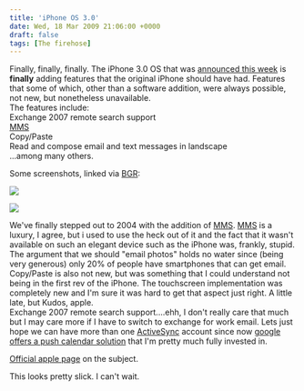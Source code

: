 ```yaml
---
title: 'iPhone OS 3.0'
date: Wed, 18 Mar 2009 21:06:00 +0000
draft: false
tags: [The firehose]
---
```


Finally, finally, finally. The iPhone 3.0 OS that was [announced this week](http://www.boygeniusreport.com/2009/03/17/iphone-os-30-screenshot-walkthrough/) is **finally** adding features that the original iPhone should have had. Features that some of which, other than a software addition, were always possible, not new, but nonetheless unavailable.  
The features include:  
Exchange 2007 remote search support  
[MMS](http://en.wikipedia.org/wiki/Multimedia_Messaging_Service)  
Copy/Paste  
Read and compose email and text messages in landscape  
...among many others.  
  
Some screenshots, linked via [BGR](http://www.boygeniusreport.com/):  
  
![](http://www.boygeniusreport.com/wp-content/gallery/00-single/normal_iPhone3-10.jpg)  
  
![](http://www.boygeniusreport.com/wp-content/gallery/00-single/normal_iPhone3-9.jpg)  
  
We've finally stepped out to 2004 with the addition of [MMS](http://en.wikipedia.org/wiki/Multimedia_Messaging_Service). [MMS](http://en.wikipedia.org/wiki/Multimedia_Messaging_Service) is a luxury, I agree, but i used to use the heck out of it and the fact that it wasn't available on such an elegant device such as the iPhone was, frankly, stupid. The argument that we should "email photos" holds no water since (being very generous) only 20% of people have smartphones that can get email.  
Copy/Paste is also not new, but was something that I could understand not being in the first rev of the iPhone. The touchscreen implementation was completely new and I'm sure it was hard to get that aspect just right. A little late, but Kudos, apple.  
Exchange 2007 remote search support....ehh, I don't really care that much but I may care more if I have to switch to exchange for work email. Lets just hope we can have more than one [ActiveSync](http://en.wikipedia.org/wiki/ActiveSync) account since now [google offers a push calendar solution](http://www.google.com/mobile/apple/) that I'm pretty much fully invested in.  
  
[Official apple page](http://www.apple.com/iphone/preview-iphone-os/) on the subject.  
  
This looks pretty slick. I can't wait.